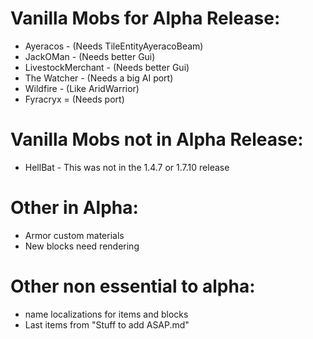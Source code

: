 # Vanilla Mobs for Alpha Release:
+ Ayeracos - (Needs TileEntityAyeracoBeam)
+ JackOMan - (Needs better Gui)
+ LivestockMerchant - (Needs better Gui)
+ The Watcher - (Needs a big AI port)
+ Wildfire - (Like AridWarrior)
+ Fyracryx = (Needs port)

# Vanilla Mobs not in Alpha Release:
+ HellBat - This was not in the 1.4.7 or 1.7.10 release

# Other in Alpha:
+ Armor custom materials
+ New blocks need rendering

# Other non essential to alpha:
+ name localizations for items and blocks
+ Last items from "Stuff to add ASAP.md"
